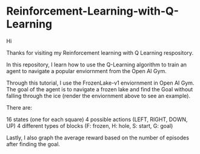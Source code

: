 # Reinforcement-Learning-with-Q-Learning

Hi

Thanks for visiting my Reinforcement learning with Q Learning respository.

In this repository, I learn how to use the Q-Learning algorithm to train an agent to navigate a popular enviornment from the Open AI Gym. 

Through this tutorial, I use the FrozenLake-v1 enviornment in Open AI Gym. 
The goal of the agent is to navigate a frozen lake and find the Goal without falling through the ice (render the enviornment above to see an example).

There are:

16 states (one for each square)
4 possible actions (LEFT, RIGHT, DOWN, UP)
4 different types of blocks (F: frozen, H: hole, S: start, G: goal)

Lastly, I also graph the average reward based on the number of episodes after finding the goal. 
